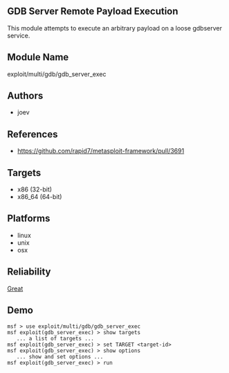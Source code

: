 ## GDB Server Remote Payload Execution

This module attempts to execute an arbitrary payload on a 
loose gdbserver service.


## Module Name
exploit/multi/gdb/gdb_server_exec

## Authors
* joev


## References
* https://github.com/rapid7/metasploit-framework/pull/3691



## Targets
* x86 (32-bit)
* x86_64 (64-bit)


## Platforms
* linux
* unix
* osx

## Reliability
[Great](https://github.com/rapid7/metasploit-framework/wiki/Exploit-Ranking)

## Demo

```
msf > use exploit/multi/gdb/gdb_server_exec
msf exploit(gdb_server_exec) > show targets
   ... a list of targets ...
msf exploit(gdb_server_exec) > set TARGET <target-id>
msf exploit(gdb_server_exec) > show options
   ... show and set options ...
msf exploit(gdb_server_exec) > run
```
    
    